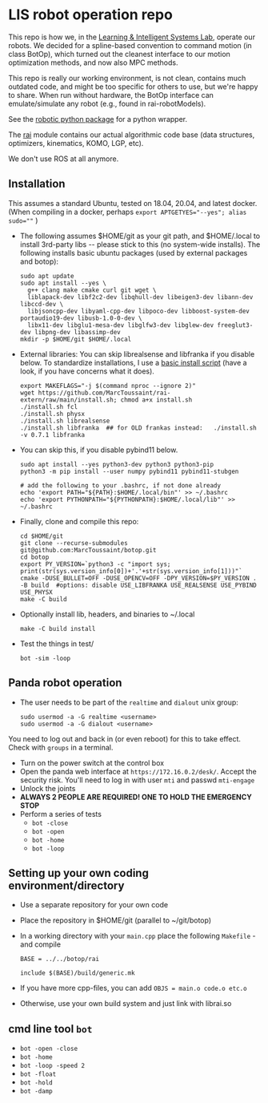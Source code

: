 # LIS robot operation repo

This repo is how we, in the
[Learning & Intelligent Systems Lab](https://argmin.lis.tu-berlin.de/),
operate our robots. We decided for a spline-based convention to
command motion (in class BotOp), which turned out the cleanest
interface to our motion optimization methods, and now also MPC
methods.

This repo is really our working environment, is not clean, contains
much outdated code, and might be too specific for others to use, but
we're happy to share. When run without hardware, the BotOp interface
can emulate/simulate any robot (e.g., found in rai-robotModels).

See the [robotic python package](https://github.com/MarcToussaint/rai)
for a python wrapper.

The [rai](https://github.com/MarcToussaint/rai) module contains our
actual algorithmic code base (data structures, optimizers, kinematics,
KOMO, LGP, etc).

We don't use ROS at all anymore.

## Installation

This assumes a standard Ubuntu, tested on 18.04, 20.04, and latest docker. (When compiling in a docker, perhaps `export APTGETYES="--yes"; alias sudo=""` )

* The following assumes $HOME/git as your git path, and $HOME/.local to
  install 3rd-party libs -- please stick to this (no system-wide
  installs). The following installs basic ubuntu packages (used by external packages and botop):

      sudo apt update
	  sudo apt install --yes \
        g++ clang make cmake curl git wget \
        liblapack-dev libf2c2-dev libqhull-dev libeigen3-dev libann-dev libccd-dev \
        libjsoncpp-dev libyaml-cpp-dev libpoco-dev libboost-system-dev portaudio19-dev libusb-1.0-0-dev \
        libx11-dev libglu1-mesa-dev libglfw3-dev libglew-dev freeglut3-dev libpng-dev libassimp-dev
      mkdir -p $HOME/git $HOME/.local

* External libraries: You can skip librealsense and libfranka if you disable below. To standardize installations, I use a [basic install script](https://github.com/MarcToussaint/rai-extern/blob/main/install.sh) (have a look, if you have concerns what it does).

      export MAKEFLAGS="-j $(command nproc --ignore 2)"
	  wget https://github.com/MarcToussaint/rai-extern/raw/main/install.sh; chmod a+x install.sh
      ./install.sh fcl
      ./install.sh physx
      ./install.sh librealsense
      ./install.sh libfranka  ## for OLD frankas instead:   ./install.sh -v 0.7.1 libfranka

* You can skip this, if you disable pybind11 below.

      sudo apt install --yes python3-dev python3 python3-pip
      python3 -m pip install --user numpy pybind11 pybind11-stubgen
	  
	  # add the following to your .bashrc, if not done already
      echo 'export PATH="${PATH}:$HOME/.local/bin"' >> ~/.bashrc
      echo 'export PYTHONPATH="${PYTHONPATH}:$HOME/.local/lib"' >> ~/.bashrc

* Finally, clone and compile this repo:

      cd $HOME/git
	  git clone --recurse-submodules git@github.com:MarcToussaint/botop.git
      cd botop
      export PY_VERSION=`python3 -c "import sys; print(str(sys.version_info[0])+'.'+str(sys.version_info[1]))"`
      cmake -DUSE_BULLET=OFF -DUSE_OPENCV=OFF -DPY_VERSION=$PY_VERSION . -B build  #options: disable USE_LIBFRANKA USE_REALSENSE USE_PYBIND USE_PHYSX
	  make -C build

* Optionally install lib, headers, and binaries to ~/.local

      make -C build install

* Test the things in test/

      bot -sim -loop


## Panda robot operation

* The user needs to be part of the `realtime` and `dialout` unix group:

      sudo usermod -a -G realtime <username>
      sudo usermod -a -G dialout <username>

You need to log out and back in (or even reboot) for this to take effect. Check with `groups` in a terminal.
* Turn on the power switch at the control box
* Open the panda web interface at `https://172.16.0.2/desk/`. Accept the security risk. You'll need to log in with user `mti` and passwd `mti-engage`
* Unlock the joints
* **ALWAYS 2 PEOPLE ARE REQUIRED! ONE TO HOLD THE EMERGENCY STOP**
* Perform a series of tests
  * `bot -close`
  * `bot -open`
  * `bot -home`
  * `bot -loop`


## Setting up your own coding environment/directory

* Use a separate repository for your own code
* Place the repository in $HOME/git (parallel to ~/git/botop)
* In a working directory with your `main.cpp` place the following `Makefile` - and compile

      BASE = ../../botop/rai
      
      include $(BASE)/build/generic.mk

* If you have more cpp-files, you can add `OBJS = main.o code.o etc.o`
* Otherwise, use your own build system and just link with librai.so


## cmd line tool `bot`

* `bot -open -close`
* `bot -home`
* `bot -loop -speed 2`
* `bot -float`
* `bot -hold`
* `bot -damp`



